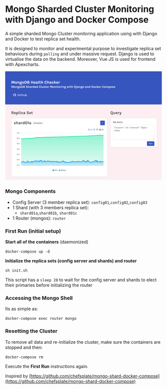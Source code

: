 Mongo Sharded Cluster Monitoring with Django and Docker Compose
=========================================

A simple sharded Mongo Cluster monitoring application using with Django and Docker to test replica set health.

It is designed to monitor and experimental purpose to investigate replica set behaviours during `polling` and under massive request.
Django is used to virtualise the data on the backend. Moreover, Vue JS is used for frontend with Apexcharts.

![screenshot](https://github.com/omegion/Mongo-Sharded-Cluster-Monitoring-with-Django-and-Docker-Compose/blob/master/screenshot.png?raw=true "Screenshot")


### Mongo Components

* Config Server (3 member replica set): `config01`,`config02`,`config03`
* 1 Shard (with 3 members replica set):
	* `shard01a`,`shard01b`, `shard01c`
* 1 Router (mongos): `router`

### First Run (initial setup)
**Start all of the containers** (daemonized)

```
docker-compose up -d
```

**Initialize the replica sets (config server and shards) and router**

```
sh init.sh
```

This script has a `sleep 20` to wait for the config server and shards to elect their primaries before initializing the router

### Accessing the Mongo Shell
Its as simple as:

```
docker-compose exec router mongo
```

### Resetting the Cluster
To remove all data and re-initialize the cluster, make sure the containers are stopped and then:

```
docker-compose rm
```

Execute the **First Run** instructions again.


Inspired by [https://github.com/chefsplate/mongo-shard-docker-compose](https://github.com/chefsplate/mongo-shard-docker-compose)
